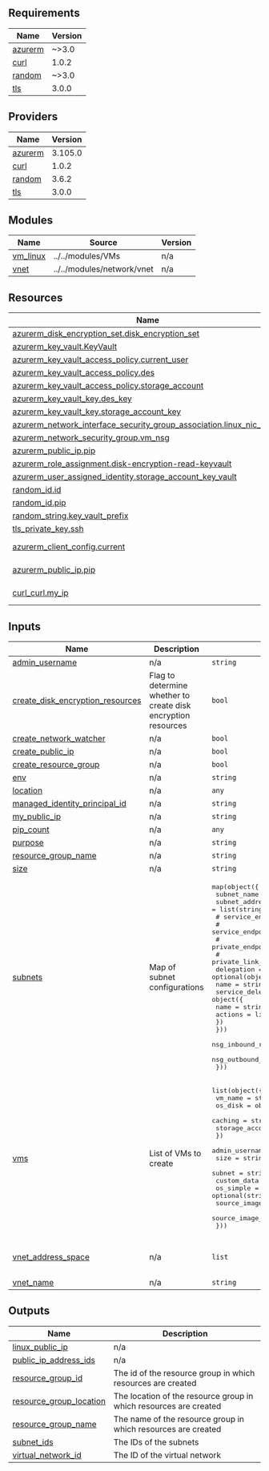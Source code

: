 <!-- BEGIN_TF_DOCS -->
## Requirements

| Name | Version |
|------|---------|
| <a name="requirement_azurerm"></a> [azurerm](#requirement\_azurerm) | ~>3.0 |
| <a name="requirement_curl"></a> [curl](#requirement\_curl) | 1.0.2 |
| <a name="requirement_random"></a> [random](#requirement\_random) | ~>3.0 |
| <a name="requirement_tls"></a> [tls](#requirement\_tls) | 3.0.0 |

## Providers

| Name | Version |
|------|---------|
| <a name="provider_azurerm"></a> [azurerm](#provider\_azurerm) | 3.105.0 |
| <a name="provider_curl"></a> [curl](#provider\_curl) | 1.0.2 |
| <a name="provider_random"></a> [random](#provider\_random) | 3.6.2 |
| <a name="provider_tls"></a> [tls](#provider\_tls) | 3.0.0 |

## Modules

| Name | Source | Version |
|------|--------|---------|
| <a name="module_vm_linux"></a> [vm\_linux](#module\_vm\_linux) | ../../modules/VMs | n/a |
| <a name="module_vnet"></a> [vnet](#module\_vnet) | ../../modules/network/vnet | n/a |

## Resources

| Name | Type |
|------|------|
| [azurerm_disk_encryption_set.disk_encryption_set](https://registry.terraform.io/providers/hashicorp/azurerm/latest/docs/resources/disk_encryption_set) | resource |
| [azurerm_key_vault.KeyVault](https://registry.terraform.io/providers/hashicorp/azurerm/latest/docs/resources/key_vault) | resource |
| [azurerm_key_vault_access_policy.current_user](https://registry.terraform.io/providers/hashicorp/azurerm/latest/docs/resources/key_vault_access_policy) | resource |
| [azurerm_key_vault_access_policy.des](https://registry.terraform.io/providers/hashicorp/azurerm/latest/docs/resources/key_vault_access_policy) | resource |
| [azurerm_key_vault_access_policy.storage_account](https://registry.terraform.io/providers/hashicorp/azurerm/latest/docs/resources/key_vault_access_policy) | resource |
| [azurerm_key_vault_key.des_key](https://registry.terraform.io/providers/hashicorp/azurerm/latest/docs/resources/key_vault_key) | resource |
| [azurerm_key_vault_key.storage_account_key](https://registry.terraform.io/providers/hashicorp/azurerm/latest/docs/resources/key_vault_key) | resource |
| [azurerm_network_interface_security_group_association.linux_nic_assoc](https://registry.terraform.io/providers/hashicorp/azurerm/latest/docs/resources/network_interface_security_group_association) | resource |
| [azurerm_network_security_group.vm_nsg](https://registry.terraform.io/providers/hashicorp/azurerm/latest/docs/resources/network_security_group) | resource |
| [azurerm_public_ip.pip](https://registry.terraform.io/providers/hashicorp/azurerm/latest/docs/resources/public_ip) | resource |
| [azurerm_role_assignment.disk-encryption-read-keyvault](https://registry.terraform.io/providers/hashicorp/azurerm/latest/docs/resources/role_assignment) | resource |
| [azurerm_user_assigned_identity.storage_account_key_vault](https://registry.terraform.io/providers/hashicorp/azurerm/latest/docs/resources/user_assigned_identity) | resource |
| [random_id.id](https://registry.terraform.io/providers/hashicorp/random/latest/docs/resources/id) | resource |
| [random_id.pip](https://registry.terraform.io/providers/hashicorp/random/latest/docs/resources/id) | resource |
| [random_string.key_vault_prefix](https://registry.terraform.io/providers/hashicorp/random/latest/docs/resources/string) | resource |
| [tls_private_key.ssh](https://registry.terraform.io/providers/hashicorp/tls/3.0.0/docs/resources/private_key) | resource |
| [azurerm_client_config.current](https://registry.terraform.io/providers/hashicorp/azurerm/latest/docs/data-sources/client_config) | data source |
| [azurerm_public_ip.pip](https://registry.terraform.io/providers/hashicorp/azurerm/latest/docs/data-sources/public_ip) | data source |
| [curl_curl.my_ip](https://registry.terraform.io/providers/anschoewe/curl/1.0.2/docs/data-sources/curl) | data source |

## Inputs

| Name | Description | Type | Default | Required |
|------|-------------|------|---------|:--------:|
| <a name="input_admin_username"></a> [admin\_username](#input\_admin\_username) | n/a | `string` | `"azureuser"` | no |
| <a name="input_create_disk_encryption_resources"></a> [create\_disk\_encryption\_resources](#input\_create\_disk\_encryption\_resources) | Flag to determine whether to create disk encryption resources | `bool` | `false` | no |
| <a name="input_create_network_watcher"></a> [create\_network\_watcher](#input\_create\_network\_watcher) | n/a | `bool` | `false` | no |
| <a name="input_create_public_ip"></a> [create\_public\_ip](#input\_create\_public\_ip) | n/a | `bool` | `false` | no |
| <a name="input_create_resource_group"></a> [create\_resource\_group](#input\_create\_resource\_group) | n/a | `bool` | `true` | no |
| <a name="input_env"></a> [env](#input\_env) | n/a | `string` | `"prd"` | no |
| <a name="input_location"></a> [location](#input\_location) | n/a | `any` | n/a | yes |
| <a name="input_managed_identity_principal_id"></a> [managed\_identity\_principal\_id](#input\_managed\_identity\_principal\_id) | n/a | `string` | `null` | no |
| <a name="input_my_public_ip"></a> [my\_public\_ip](#input\_my\_public\_ip) | n/a | `string` | `null` | no |
| <a name="input_pip_count"></a> [pip\_count](#input\_pip\_count) | n/a | `any` | n/a | yes |
| <a name="input_purpose"></a> [purpose](#input\_purpose) | n/a | `string` | `"demo"` | no |
| <a name="input_resource_group_name"></a> [resource\_group\_name](#input\_resource\_group\_name) | n/a | `string` | `"pyo-rg"` | no |
| <a name="input_size"></a> [size](#input\_size) | n/a | `string` | `"Standard_F2"` | no |
| <a name="input_subnets"></a> [subnets](#input\_subnets) | Map of subnet configurations | <pre>map(object({<br>    subnet_name           = string<br>    subnet_address_prefix = list(string)<br>    # service_endpoints                   = list(string)<br>    # service_endpoint_policy_ids         = list(string)<br>    # private_endpoint_network_policies_enabled     = bool<br>    # private_link_service_network_policies_enabled = bool<br>    delegation = optional(object({<br>      name = string<br>      service_delegation = object({<br>        name    = string<br>        actions = list(string)<br>      })<br>    }))<br>    nsg_inbound_rules  = optional(list(list(string)), [])<br>    nsg_outbound_rules = optional(list(list(string)), [])<br>  }))</pre> | `{}` | no |
| <a name="input_vms"></a> [vms](#input\_vms) | List of VMs to create | <pre>list(object({<br>    vm_name = string<br>    os_disk = object({<br>      caching = string<br>      storage_account_type = string<br>    })<br>    admin_username = optional(string, "azureuser")<br>    size = string<br>    subnet = string<br>    custom_data = optional(string)<br>    os_simple = optional(string)<br>    source_image_id = optional(string)<br>    source_image_reference = optional(map(string))<br>  }))</pre> | n/a | yes |
| <a name="input_vnet_address_space"></a> [vnet\_address\_space](#input\_vnet\_address\_space) | n/a | `list` | <pre>[<br>  "10.0.0.0/16"<br>]</pre> | no |
| <a name="input_vnet_name"></a> [vnet\_name](#input\_vnet\_name) | n/a | `string` | `"pyo-vnet"` | no |

## Outputs

| Name | Description |
|------|-------------|
| <a name="output_linux_public_ip"></a> [linux\_public\_ip](#output\_linux\_public\_ip) | n/a |
| <a name="output_public_ip_address_ids"></a> [public\_ip\_address\_ids](#output\_public\_ip\_address\_ids) | n/a |
| <a name="output_resource_group_id"></a> [resource\_group\_id](#output\_resource\_group\_id) | The id of the resource group in which resources are created |
| <a name="output_resource_group_location"></a> [resource\_group\_location](#output\_resource\_group\_location) | The location of the resource group in which resources are created |
| <a name="output_resource_group_name"></a> [resource\_group\_name](#output\_resource\_group\_name) | The name of the resource group in which resources are created |
| <a name="output_subnet_ids"></a> [subnet\_ids](#output\_subnet\_ids) | The IDs of the subnets |
| <a name="output_virtual_network_id"></a> [virtual\_network\_id](#output\_virtual\_network\_id) | The ID of the virtual network |
<!-- END_TF_DOCS -->